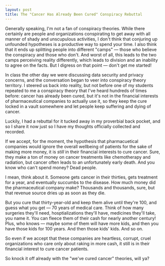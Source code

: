 ```yaml
---
layout: post
title: The "Cancer Has Already Been Cured" Conspiracy Rebuttal
---
```


Generally speaking, I'm not a fan of conspiracy theories. While there certainly are people and organizations conspirating to get away with all manner of shady and unscupulous activities, I don't think that conjuring up unfounded hypotheses is a productive way to spend your time. I also think that it ends up splitting people into different "camps" — those who believe the conspiracy and those who don't. And worst of all, this leads to the two camps perceiving reality differently, which leads to division and an inability to agree on the facts. But I digress on that point — don't get me started!

In class the other day we were discussing data security and privacy concerns, and the conversation began to veer into conspiracy theory territory. I steered us back into reality, but not before one of my students repeated to me a conspiracy theory that I've heard hundreds of times before: cancer has already been cured, but it's not in the financial interests of pharmaceutical companies to actually use it, so they keep the cure locked in a vault somewhere and let people keep suffering and dying of cancer.

Luckily, I had a rebuttal for it tucked away in my proverbial back pocket, and so I share it now just so I have my thoughts officially collected and recorded.

If we accept, for the moment, the hypothesis that pharmacuetical companies would ignore the overall wellbeing of patients for the sake of making more money, it is _still_ in their financial interests to cure cancer. Sure, they make a ton of money on cancer treatments like chemotherapy and radiation, but cancer often leads to an unfortunately early death. And you know who can't spend money? Dead people.

I mean, think about it. Someone gets cancer in their thirties, gets treatment for a year, and eventually succumbs to the disease. How much money did the pharmaceutical company make? Thousands and thousands, sure, but that revenue source dries up as soon as they die.

But you cure that thirty-year-old and keep them alive until they're 100, and guess what you get — 70 years of medical care. Think of how many surgeries they'll need, hosptializations they'll have, medicines they'll take, you name it. You can fleece them of their cash for nearly another century! Plus, who knows — maybe some of them will have more kids, and then you have those kids for 100 years. And then those kids' kids. And so on.

So even if we accept that these companies are heartless, corrupt, cruel organizations who care only about raking in more cash, it still is in their financial interest to cure cancer patients.

So knock it off already with the "we've cured cancer" theories, will ya?
